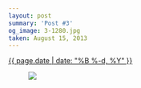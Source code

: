 ```yaml
---
layout: post
summary: 'Post #3'
og_image: 3-1280.jpg
taken: August 15, 2013
---
```


<div class="post">
 <time>
  <a href="/3">
   {{ page.date | date: "%B %-d, %Y" }}
  </a>
 </time>
 <a href="/3">
  <figure data-taken="8/15/2013">
   <img sizes="(min-width: 700px) 50vw, calc(100vw - 2rem)" src="{{ site.assets_url }}/3-640.jpg" srcset="{{ site.assets_url }}/3-1280.jpg 1280w, {{ site.assets_url }}/3-960.jpg 960w, {{ site.assets_url }}/3-640.jpg 640w, {{ site.assets_url }}/3-320.jpg 320w"/>
  </figure>
 </a>
</div>
